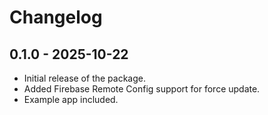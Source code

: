 # Changelog

## 0.1.0 - 2025-10-22
- Initial release of the package.
- Added Firebase Remote Config support for force update.
- Example app included.

